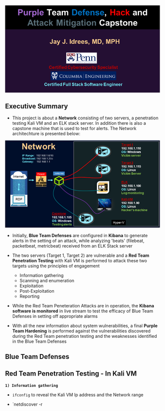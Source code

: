 
![](images/intro.png)

## Executive Summary

- This project is about a **Network** consisting of two servers, a penetration testing Kali VM and an ELK stack server. In addition there is also a capstone machine that is used to test for alerts. The Network architechture is presented below:

![](images/network.png)

- Initially, **Blue Team Defenses** are configured in **Kibana** to generate alerts in the setting of an attack, while analyzing 'beats' (filebeat, packetbeat, metricbeat) received from an ELK Stack server

- The two servers (Target 1, Target 2) are vulnerable and a **Red Team Penetration Testing** with Kali VM is performed to attack these two targets using the principles of engagement 
    - Information gathering
    - Scanning and enumeration
    - Exploitation
    - Post-Exploitation
    - Reporting

- While the Red Team Peneteration Attacks are in operation, the **Kibana software is monitored** in live stream to test the efficacy of Blue Team Defenses in setting off appropriate alarms

- With all the new information about system wulnerabilities, a final **Purple Team Hardening** is performed against the vulnerabilities discovered during the Red Team penetration testing and the weaknesses identified in the Blue Team Defenses

## Blue Team Defenses








## Red Team Penetration Testing - In Kali VM

**`1) Information gathering`**

- `ifconfig` to reveal the Kali VM Ip address and the Network range

- `netdiscover -r 